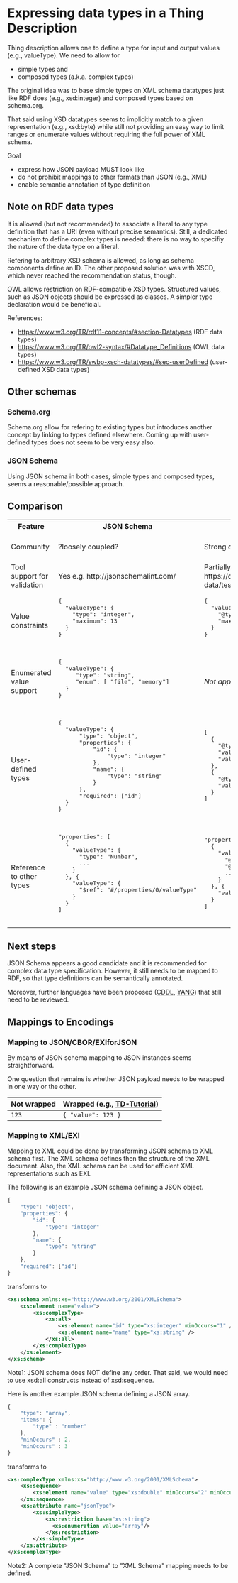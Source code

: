 # Expressing data types in a Thing Description

Thing description allows one to define a type for input and output values
(e.g., valueType). We need to allow for
- simple types and
- composed types (a.k.a. complex types)

The original idea was to base simple types on XML schema datatypes just like RDF
does (e.g., xsd:integer) and composed types based on schema.org.

That said using XSD datatypes seems to implicitly match to a given
representation (e.g., xsd:byte) while still not providing an easy way to limit
ranges or enumerate values without requiring the full power of XML schema.

Goal
- express how JSON payload MUST look like
- do not prohibit mappings to other formats than JSON (e.g., XML)
- enable semantic annotation of type definition

## Note on RDF data types

It is allowed (but not recommended) to associate a literal to any type
definition that has a URI (even without precise semantics). Still, a dedicated
mechanism to define complex types is needed: there is no way to specifiy the
nature of the data type on a literal.

Refering to arbitrary XSD schema is allowed, as long as schema components
define an ID. The other proposed solution was with XSCD, which never reached
the recommendation status, though.

OWL allows restriction on RDF-compatible XSD types. Structured values, such as
JSON objects should be expressed as classes. A simpler type declaration would
be beneficial.

References:
- https://www.w3.org/TR/rdf11-concepts/#section-Datatypes (RDF data types)
- https://www.w3.org/TR/owl2-syntax/#Datatype_Definitions (OWL data types)
- https://www.w3.org/TR/swbp-xsch-datatypes/#sec-userDefined (user-defined XSD data types)

## Other schemas

### Schema.org

Schema.org allow for refering to existing types but introduces
another concept by linking to types defined
elsewhere. Coming up with user-defined types does not seem to be very easy also.

### JSON Schema

Using JSON schema in both cases, simple types and composed
types, seems a reasonable/possible approach.


## Comparison

<table>
  <tr>
    <th>Feature</th>
    <th>JSON Schema</th>
    <th>Schema.org</th>
    <th>Proposal from <a href="https://github.com/w3c/wot/issues/122">issue #122</a></th>
    <th>Notes</td>
  </tr>
  <tr>
    <td>Community</td>
    <td>?loosely coupled?</td>
    <td>Strong community</td>
    <td>None</td>
    <td>Schema.org vocabulary is shared between different parties (e.g., Bing, Google, Yahoo)</td>
  </tr>
  <tr>
    <td>Tool support for validation</td>
    <td>Yes e.g.  http://jsonschemalint.com/</td>
    <td>Partially, e.g. https://developers.google.com/structured-data/testing-tool/</td>
    <td>None</td>
    <td>Google's tool only check against existing classes and data types.</td>
  </tr>
  <tr>
    <td>Value constraints</td>
    <td>
      <pre>
{
  "valueType": {
    "type": "integer",
    "maximum": 13
  }
}
      </pre>
    </td>
    <td>
      <pre>
{
  "valueType": {
    "@type": "Integer",
    "maxValue": 13
  }
}
      </pre>
    </td>
    <td>
      <pre>
{
  "type": "integer",
  "max": 13
  "units": "celsius"
}
      </pre>
    </td>
    <td>The third stucture does not differentiate between <i>quantities</i> and the <i>values</i> these quantities are associated with</td>
  </tr>

  <tr>
    <td>Enumerated value support</td>
    <td>
      <pre>
{
  "valueType": {
     "type": "string",
     "enum": [ "file", "memory"]
  }
}
      </pre>
    </td>
    <td>
      <i>Not applicable</i>
    </td>
    <td>
      <pre>
{
  "enum": ["file", "memory"]
}
      </pre>
    </td>
    <td>Enumerations values might not be of type "string", e.g. dates (see [example of US holidays](https://www.w3.org/TR/xmlschema-2/#rf-enumeration))</td>
  </tr>

  <tr>
    <td>User-defined types</td>
    <td>
      <pre>
{
  "valueType": {
      "type": "object",
      "properties": {
          "id": {
              "type": "integer"
          },
          "name": {
              "type": "string"
          }
      },
      "required": ["id"]
  }
}
      </pre>
    </td>
    <td>
      <pre>
[
  {
    "@type": "PropertyValueSpecification",
    "valueName": "id",
    "valueRequired": true,
  },
  {
    "@type": "PropertyValueSpecification",
    "valueName": "name"
  }
]
      </pre>
    </td>
    <td>
      <pre>
{
  "type": {
    "id": "integer",
    "name": "integer"
  }
}
      </pre>
    </td>
    <td>A request to the schema.org community is needed to extend its model</td>
  </tr>
  <tr>
    <td>Reference to other types</td>
    <td>
      <pre>
"properties": [
  {
    "valueType": {
      "type": "Number",
      ...
    }
  }, {
    "valueType": {
      "$ref": "#/properties/0/valueType"
    }
  }
]
      </pre>
    </td>
    <td>
      <pre>
"properties": [
  {
    "valueType": {
      "@id": "valType1",
      "@type": "Number",
      ...
    }
  }, {
    "valueType": "valType1"
  }
]
      </pre>
    </td>
    <td>
      <pre>
"property1": {
  "type": "number",
  ...
},
"property2": "@property1"
      </pre>
    </td>
    <td>
      In the third structure, property2 must be identical to property1? Is
      property2 needed then?
    </td>
  </tr>
</table>

## Next steps

JSON Schema appears a good candidate and it is recommended for complex data
type specification. However, it still needs to be mapped to RDF, so that type
definitions can be semantically annotated.

Moreover, further languages have been proposed
([CDDL](https://tools.ietf.org/html/draft-greevenbosch-appsawg-cbor-cddl-08),
[YANG](https://tools.ietf.org/html/draft-ietf-netmod-rfc6020bis-12))
that still need to be reviewed.


## Mappings to Encodings

### Mapping to JSON/CBOR/EXIforJSON

By means of JSON schema mapping to JSON instances seems straightforward. 

One question that remains is whether JSON payload needs to be wrapped in one way or the other. 


| Not wrapped   | Wrapped (e.g., [TD-Tutorial](https://github.com/w3c/wot/blob/master/TF-TD/Tutorial.md))   |
| ------------- | ------------- |
| `123`         | `{ "value": 123 }`  |


### Mapping to XML/EXI


Mapping to XML could be done by transforming JSON schema to XML schema first. The XML schema defines then the structure of the XML document. Also, the XML schema can be used for efficient XML representations such as EXI.

The following is an example JSON schema defining a JSON object.

```javascript
{
    "type": "object",
    "properties": {
        "id": {
            "type": "integer"
        },
        "name": {
            "type": "string"
        }
    },
    "required": ["id"]
}
```

transforms to 

```xml
<xs:schema xmlns:xs="http://www.w3.org/2001/XMLSchema">
    <xs:element name="value">
        <xs:complexType>
            <xs:all>
                <xs:element name="id" type="xs:integer" minOccurs="1" />
                <xs:element name="name" type="xs:string" />
            </xs:all>
        </xs:complexType>
    </xs:element>
</xs:schema>
```

Note1: JSON schema does NOT define any order. That said, we would need to use xsd:all constructs instead of xsd:sequence. 

Here is another example JSON schema defining a JSON array.

```javascript
{
    "type": "array",
    "items": {
        "type" : "number"
    },
    "minOccurs" : 2,
    "minOccurs" : 3
}
```

transforms to 

```xml
<xs:complexType xmlns:xs="http://www.w3.org/2001/XMLSchema">
    <xs:sequence>
        <xs:element name="value" type="xs:double" minOccurs="2" minOccurs="3" />
    </xs:sequence>
    <xs:attribute name="jsonType">
        <xs:simpleType>
            <xs:restriction base="xs:string">
              <xs:enumeration value="array"/>
            </xs:restriction>
        </xs:simpleType>
    </xs:attribute>
</xs:complexType>
```

Note2: A complete "JSON Schema" to "XML Schema" mapping needs to be defined. 